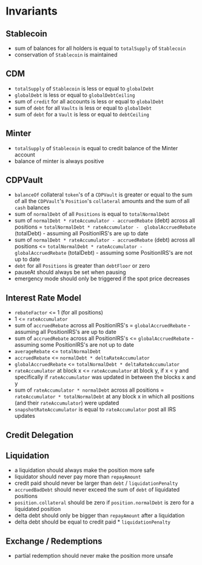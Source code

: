 # Invariants

## Stablecoin
- sum of balances for all holders is equal to `totalSupply` of `Stablecoin`
- conservation of `Stablecoin` is maintained

## CDM

- `totalSupply` of `Stablecoin` is less or equal to `globalDebt`
- `globalDebt` is less or equal to `globalDebtCeiling`
- sum of `credit` for all accounts is less or equal to `globalDebt`
- sum of `debt` for all `Vaults` is less or equal to `globalDebt`
- sum of `debt` for a `Vault` is less or equal to `debtCeiling`

## Minter
- `totalSupply` of `Stablecoin` is equal to credit balance of the Minter account
- balance of minter is always positive

## CDPVault

- `balanceOf` collateral `token`'s of a `CDPVault` is greater or equal to the sum of all the `CDPVault`'s `Position`'s `collateral` amounts and the sum of all `cash` balances
- sum of `normalDebt` of all `Positions` is equal to `totalNormalDebt`
- sum of `normalDebt * rateAccumulator - accruedRebate` (debt) across all positions = `totalNormalDebt * rateAccumulator -  globalAccruedRebate` (totalDebt) - assuming all PositionIRS's are up to date
- sum of `normalDebt * rateAccumulator - accruedRebate` (debt) across all positions <= `totalNormalDebt * rateAccumulator -  globalAccruedRebate` (totalDebt) - assuming some PositionIRS's are not up to date
- `debt` for all `Positions` is greater than `debtFloor` or zero
- pauseAt should always be set when pausing
- emergency mode should only be triggered if the spot price decreases

## Interest Rate Model

- `rebateFactor` <= 1 (for all positions)
- 1 <= `rateAccumulator`
- sum of `accruedRebate` across all PositionIRS's = `globalAccruedRebate` - assuming all PositionIRS's are up to date
- sum of `accruedRebate` across all PositionIRS's <= `globalAccruedRebate` - assuming some PositionIRS's are not up to date
- `averageRebate` <= `totalNormalDebt`
- `accruedRebate` <= `normalDebt * deltaRateAccumulator`
- `globalAccruedRebate` <= `totalNormalDebt * deltaRateAccumulator`
- `rateAccumulator` at block x <= `rateAccumulator` at block y, if x < y and specifically if `rateAccumulator` was updated in between the blocks x and y
- sum of `rateAccumulator * normalDebt` across all positions = `rateAccumulator * totalNormalDebt` at any block x in which all positions (and their `rateAccumulator`) were updated
- `snapshotRateAccumulator` is equal to `rateAccumulator` post all IRS updates

## Credit Delegation

## Liquidation

- a liquidation should always make the position more safe
- liquidator should never pay more than `repayAmount`
- credit paid should never be larger than `debt` / `liquidationPenalty`
- `accruedBadDebt` should never exceed the sum of `debt` of liquidated positions
- `position.collateral` should be zero if `position.normalDebt` is zero for a liquidated position
- delta debt should only be bigger than `repayAmount` after a liquidation
- delta debt should be equal to credit paid * `liquidationPenalty`

## Exchange / Redemptions

- partial redemption should never make the position more unsafe